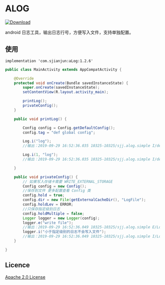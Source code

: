 # ALOG

[ ![Download](https://api.bintray.com/packages/sjianjun/maven/aLog/images/download.svg?version=1.2.6) ](https://bintray.com/sjianjun/maven/aLog/1.2.6/link)

android 日志工具，输出日志行号，方便写入文件，支持单独配置。

## 使用
```
implementation 'com.sjianjun:aLog:1.2.6'
```
```java
public class MainActivity extends AppCompatActivity {

    @Override
    protected void onCreate(Bundle savedInstanceState) {
        super.onCreate(savedInstanceState);
        setContentView(R.layout.activity_main);

        printLog();
        privateConfig();
    }

    public void printLog() {

        Config config = Config.getDefaultConfig();
        config.tag = "def global config";

        Log.i("log");
        //输出：2019-09-29 16:52:36.035 10325-10325/sjj.alog.simple I/def global config: printLog(MainActivity.java:30) log

        Log.i(1, "log");
        //输出：2019-09-29 16:52:36.035 10325-10325/sjj.alog.simple I/def global config: onCreate(MainActivity.java:21) log

    }

    public void privateConfig() {
        // 如果写入存储卡需要 WRITE_EXTERNAL_STORAGE
        Config config = new Config();
        //保存到文件 更多配置查看 Config 类
        config.hold = true;
        config.dir = new File(getExternalCacheDir(), "LogFile");
        config.holdLev = ERROR;
        //只保存指定级别日志
        config.holdMultiple = false;
        Logger logger = new Logger(config);
        logger.e("write file");
        //输出：2019-09-29 16:52:36.049 10325-10325/sjj.alog.simple E/Logger: privateConfig(MainActivity.java:48) write file
        logger.i("小于指定级别的日志不会写入文件");
        //输出：2019-09-29 16:52:36.049 10325-10325/sjj.alog.simple I/Logger: privateConfig(MainActivity.java:50) 小于指定级别的日志不会写入文件
    }

}
```
## Licence
 [Apache 2.0 License](http://www.apache.org/licenses/LICENSE-2.0.html)
